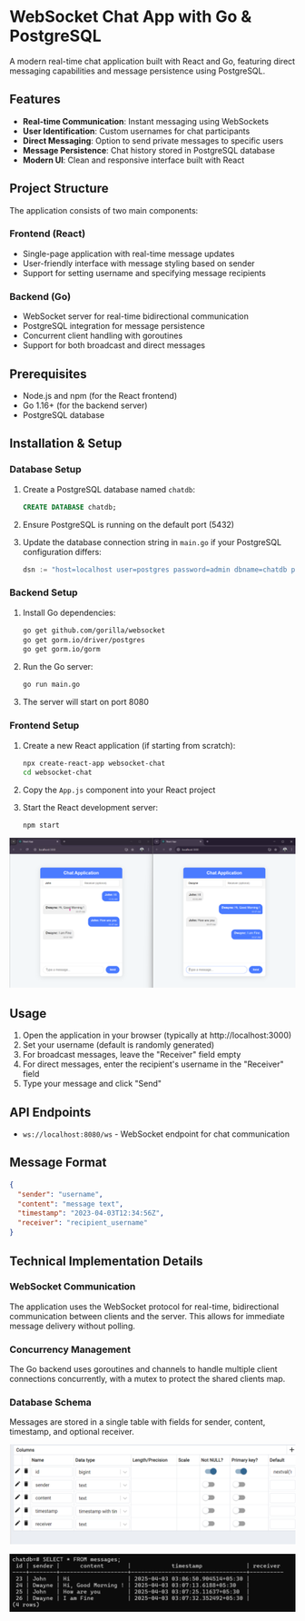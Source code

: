# WebSocket Chat App with Go & PostgreSQL

A modern real-time chat application built with React and Go, featuring direct messaging capabilities and message persistence using PostgreSQL.

## Features

- **Real-time Communication**: Instant messaging using WebSockets
- **User Identification**: Custom usernames for chat participants
- **Direct Messaging**: Option to send private messages to specific users
- **Message Persistence**: Chat history stored in PostgreSQL database
- **Modern UI**: Clean and responsive interface built with React

## Project Structure

The application consists of two main components:

### Frontend (React)
- Single-page application with real-time message updates
- User-friendly interface with message styling based on sender
- Support for setting username and specifying message recipients

### Backend (Go)
- WebSocket server for real-time bidirectional communication
- PostgreSQL integration for message persistence
- Concurrent client handling with goroutines
- Support for both broadcast and direct messages

## Prerequisites

- Node.js and npm (for the React frontend)
- Go 1.16+ (for the backend server)
- PostgreSQL database

## Installation & Setup

### Database Setup

1. Create a PostgreSQL database named `chatdb`:
   ```sql
   CREATE DATABASE chatdb;
   ```

2. Ensure PostgreSQL is running on the default port (5432)

3. Update the database connection string in `main.go` if your PostgreSQL configuration differs:
   ```go
   dsn := "host=localhost user=postgres password=admin dbname=chatdb port=5432 sslmode=disable"
   ```

### Backend Setup

1. Install Go dependencies:
   ```bash
   go get github.com/gorilla/websocket
   go get gorm.io/driver/postgres
   go get gorm.io/gorm
   ```

2. Run the Go server:
   ```bash
   go run main.go
   ```

3. The server will start on port 8080

### Frontend Setup

1. Create a new React application (if starting from scratch):
   ```bash
   npx create-react-app websocket-chat
   cd websocket-chat
   ```

2. Copy the `App.js` component into your React project

3. Start the React development server:
   ```bash
   npm start
   ```

![Chat UI](assets/ui-screenshot.png)

## Usage

1. Open the application in your browser (typically at http://localhost:3000)
2. Set your username (default is randomly generated)
3. For broadcast messages, leave the "Receiver" field empty
4. For direct messages, enter the recipient's username in the "Receiver" field
5. Type your message and click "Send"

## API Endpoints

- `ws://localhost:8080/ws` - WebSocket endpoint for chat communication

## Message Format

```json
{
  "sender": "username",
  "content": "message text",
  "timestamp": "2023-04-03T12:34:56Z",
  "receiver": "recipient_username" 
}
```

## Technical Implementation Details

### WebSocket Communication
The application uses the WebSocket protocol for real-time, bidirectional communication between clients and the server. This allows for immediate message delivery without polling.

### Concurrency Management
The Go backend uses goroutines and channels to handle multiple client connections concurrently, with a mutex to protect the shared clients map.

### Database Schema
Messages are stored in a single table with fields for sender, content, timestamp, and optional receiver.

![Database Schema](assets/db-schema.png)  

![Database Chats](assets/db-chats.png)  